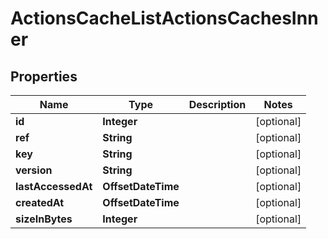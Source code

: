 

# ActionsCacheListActionsCachesInner


## Properties

| Name | Type | Description | Notes |
|------------ | ------------- | ------------- | -------------|
|**id** | **Integer** |  |  [optional] |
|**ref** | **String** |  |  [optional] |
|**key** | **String** |  |  [optional] |
|**version** | **String** |  |  [optional] |
|**lastAccessedAt** | **OffsetDateTime** |  |  [optional] |
|**createdAt** | **OffsetDateTime** |  |  [optional] |
|**sizeInBytes** | **Integer** |  |  [optional] |



